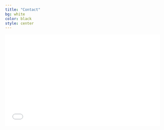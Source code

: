 ```yaml
---
title: "Contact"
bg: white
color: black
style: center
---
```


<iframe allowTransparency="true" style="min-height:300px; height:inherit; overflow:auto;" width="100%" id="contactform123" name="contactform123" marginwidth="0" marginheight="0" frameborder="0" src="//www.123formbuilder.com/my-contact-form-4761077.html">
<p>Your browser does not support iframes. The contact form cannot be displayed. Please use another contact method (phone, fax etc)</p>
</iframe>

